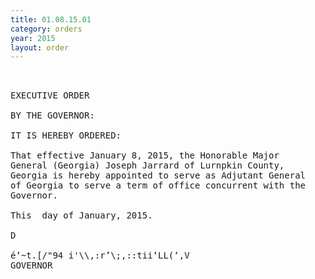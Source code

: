 ```yaml
---
title: 01.08.15.01
category: orders
year: 2015
layout: order
---
```


<pre> 

EXECUTIVE ORDER

BY THE GOVERNOR:

IT IS HEREBY ORDERED:

That effective January 8, 2015, the Honorable Major
General (Georgia) Joseph Jarrard of Lurnpkin County,
Georgia is hereby appointed to serve as Adjutant General
of Georgia to serve a term of office concurrent with the
Governor.

This  day of January, 2015.

D 

é‘~t.[/"94 i'\\,:r’\;,::tii‘LL(‘,V
GOVERNOR

</pre>
